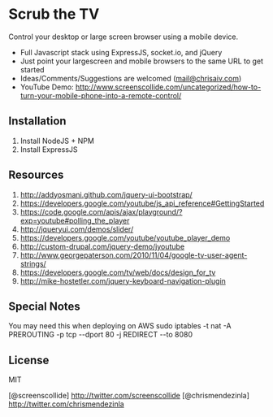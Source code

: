 Scrub the TV
=========

Control your desktop or large screen browser using a mobile device.

  - Full Javascript stack using ExpressJS, socket.io, and jQuery
  - Just point your largescreen and mobile browsers to the same URL to get started
  - Ideas/Comments/Suggestions are welcomed (mail@chrisaiv.com)
  - YouTube Demo: http://www.screenscollide.com/uncategorized/how-to-turn-your-mobile-phone-into-a-remote-control/

Installation
--------------
1. Install NodeJS + NPM
2. Install ExpressJS

Resources
--------------
1. http://addyosmani.github.com/jquery-ui-bootstrap/
2. https://developers.google.com/youtube/js_api_reference#GettingStarted
3. https://code.google.com/apis/ajax/playground/?exp=youtube#polling_the_player
4. http://jqueryui.com/demos/slider/
5. https://developers.google.com/youtube/youtube_player_demo
6. http://custom-drupal.com/jquery-demo/jyoutube
7. http://www.georgepaterson.com/2010/11/04/google-tv-user-agent-strings/
8. https://developers.google.com/tv/web/docs/design_for_tv
9. http://mike-hostetler.com/jquery-keyboard-navigation-plugin

Special Notes
---------------
You may need this when deploying on AWS
sudo iptables -t nat -A PREROUTING -p tcp --dport 80 -j REDIRECT --to 8080

License
-
MIT

[@screenscollide] http://twitter.com/screenscollide
[@chrismendezinla] http://twitter.com/chrismendezinla
